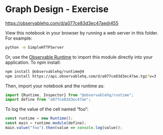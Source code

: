 # Graph Design - Exercise

https://observablehq.com/d/a077ce83d3ec47ae@455

View this notebook in your browser by running a web server in this folder. For
example:

~~~sh
python -m SimpleHTTPServer
~~~

Or, use the [Observable Runtime](https://github.com/observablehq/runtime) to
import this module directly into your application. To npm install:

~~~sh
npm install @observablehq/runtime@4
npm install https://api.observablehq.com/d/a077ce83d3ec47ae.tgz?v=3
~~~

Then, import your notebook and the runtime as:

~~~js
import {Runtime, Inspector} from "@observablehq/runtime";
import define from "a077ce83d3ec47ae";
~~~

To log the value of the cell named “foo”:

~~~js
const runtime = new Runtime();
const main = runtime.module(define);
main.value("foo").then(value => console.log(value));
~~~
